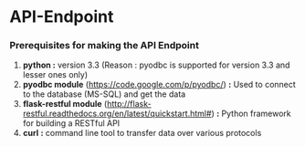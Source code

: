 # API-Endpoint

### Prerequisites for making the API Endpoint ###
 1. **python :** version 3.3  (Reason : pyodbc is supported for version 3.3 and lesser ones only)
 2. **pyodbc module**  (<https://code.google.com/p/pyodbc/>) **:** Used to connect to the database (MS-SQL) and get the data
 3. **flask-restful module** (<http://flask-restful.readthedocs.org/en/latest/quickstart.html#>) **:** Python framework for building    a RESTful API
 4. **curl** **:** command line tool to transfer data over various protocols
